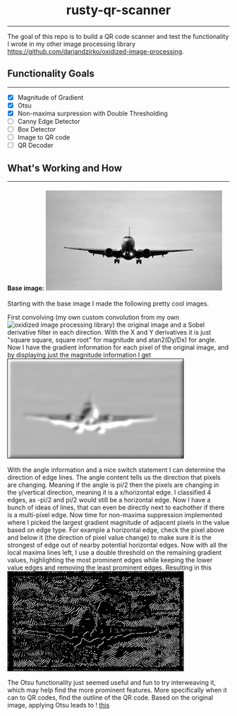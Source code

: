 <div align="center">

# rusty-qr-scanner
---
</div>

The goal of this repo is to build a QR code scanner and test the functionality I wrote in my other image processing library <https://github.com/dariandzirko/oxidized-image-processing>.

## Functionality Goals
---

- [x] Magnitude of Gradient 
- [X] Otsu
- [X] Non-maxima surpression with Double Thresholding
- [ ] Canny Edge Detector
- [ ] Box Detector
- [ ] Image to QR code
- [ ] QR Decoder

## What's Working and How
---

#### Base image: ![base](https://github.com/dariandzirko/rusty-qr-scanner/blob/main/src/images/Plane.jpg)

Starting with the base image I made the following pretty cool images.

First convolving (my own custom convolution from my own ![oxidized image processing library](https://github.com/dariandzirko/oxidized-image-processing)) the original image and a Sobel derivative filter in each direction. With the X and Y derivatives it is just "square square, square root" for magnitude and atan2(Dy/Dx) for angle. Now I have the gradient information for each pixel of the original image, and by displaying just the magnitude information I get 
![this](https://github.com/dariandzirko/rusty-qr-scanner/blob/main/demo/mag_gradient_image.png)

With the angle information and a nice switch statement I can determine the direction of edge lines. The angle content tells us the direction that pixels are changing. Meaning if the angle is pi/2 then the pixels are changing in the y/vertical direction, meaning it is a x/horizontal edge. I classified 4 edges, as -pi/2 and pi/2 would still be a horizontal edge. Now I have a bunch of ideas of lines, that can even be directly next to eachother if there is a multi-pixel edge. Now time for non-maxima suppression implemented where I picked the largest gradient magnitude of adjacent pixels in the value based on edge type. For example a horizontal edge, check the pixel above and below it (the direction of pixel value change) to make sure it is the strongest of edge out of nearby potential horizontal edges. Now with all the local maxima lines left, I use a double threshold on the remaining gradient values, highlighting the most prominent edges while keeping the lower value edges and removing the least prominent edges. Resulting in this 
![image](https://github.com/dariandzirko/rusty-qr-scanner/blob/main/demo/double_thresh_image.png)

The Otsu functionality just seemed useful and fun to try interweaving it, which may help find the more prominent features. More specifically when it can to QR codes, find the outline of the QR code. Based on the original image, applying Otsu leads to !
[this](https://github.com/dariandzirko/rusty-qr-scanner/blob/main/demo/otsu_img.png)
